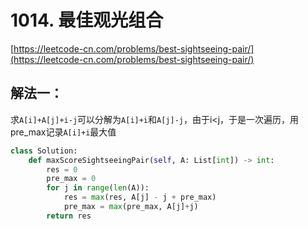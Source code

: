 # 1014. 最佳观光组合

[https://leetcode-cn.com/problems/best-sightseeing-pair/](https://leetcode-cn.com/problems/best-sightseeing-pair/)

## 解法一：

求`A[i]+A[j]+i-j`可以分解为`A[i]+i`和`A[j]-j`，由于i&lt;j，于是一次遍历，用pre\_max记录`A[i]+i`最大值

```python
class Solution:
    def maxScoreSightseeingPair(self, A: List[int]) -> int:
        res = 0
        pre_max = 0
        for j in range(len(A)):
            res = max(res, A[j] - j + pre_max)
            pre_max = max(pre_max, A[j]+j)
        return res
```



